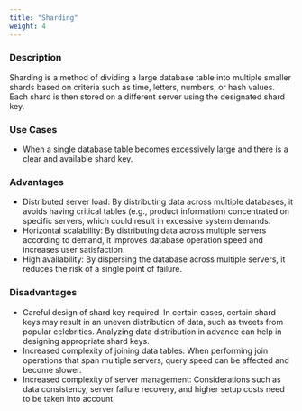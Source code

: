 ```yaml
---
title: "Sharding"
weight: 4
---
```


### **Description**

Sharding is a method of dividing a large database table into multiple smaller shards based on criteria such as time, letters, numbers, or hash values. Each shard is then stored on a different server using the designated shard key.

### **Use Cases**

- When a single database table becomes excessively large and there is a clear and available shard key.

### **Advantages**

- Distributed server load: By distributing data across multiple databases, it avoids having critical tables (e.g., product information) concentrated on specific servers, which could result in excessive system demands.
- Horizontal scalability: By distributing data across multiple servers according to demand, it improves database operation speed and increases user satisfaction.
- High availability: By dispersing the database across multiple servers, it reduces the risk of a single point of failure.

### **Disadvantages**

- Careful design of shard key required: In certain cases, certain shard keys may result in an uneven distribution of data, such as tweets from popular celebrities. Analyzing data distribution in advance can help in designing appropriate shard keys.
- Increased complexity of joining data tables: When performing join operations that span multiple servers, query speed can be affected and become slower.
- Increased complexity of server management: Considerations such as data consistency, server failure recovery, and higher setup costs need to be taken into account.
